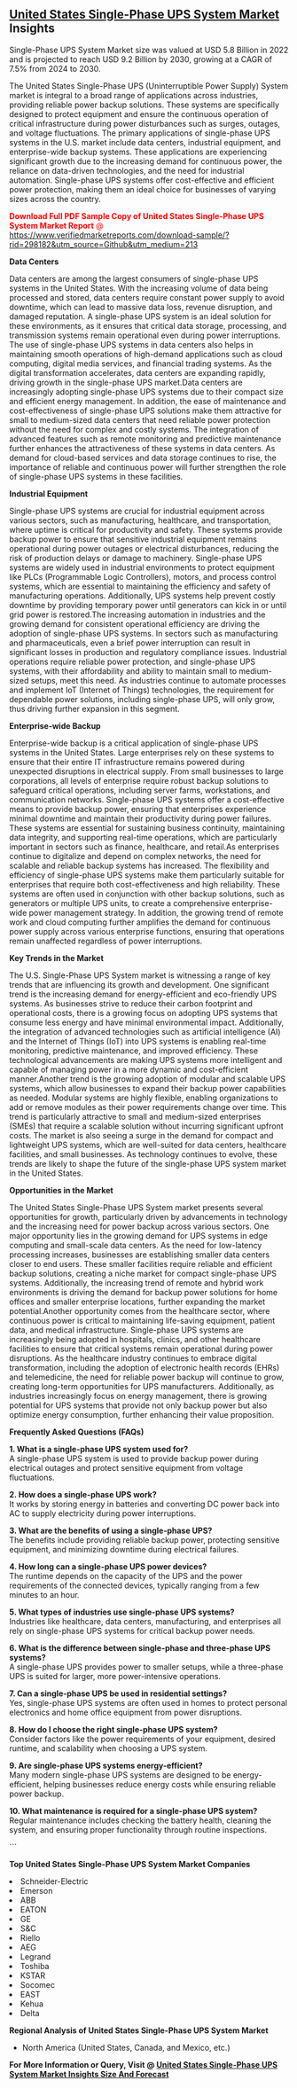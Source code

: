 <h2><a href="https://www.verifiedmarketreports.com/download-sample/?rid=298182&amp;utm_source=Github&amp;utm_medium=213" target="_blank">United States Single-Phase UPS System Market</a> Insights</h2><p>Single-Phase UPS System Market size was valued at USD 5.8 Billion in 2022 and is projected to reach USD 9.2 Billion by 2030, growing at a CAGR of 7.5% from 2024 to 2030.</p><p><p>The United States Single-Phase UPS (Uninterruptible Power Supply) System market is integral to a broad range of applications across industries, providing reliable power backup solutions. These systems are specifically designed to protect equipment and ensure the continuous operation of critical infrastructure during power disturbances such as surges, outages, and voltage fluctuations. The primary applications of single-phase UPS systems in the U.S. market include data centers, industrial equipment, and enterprise-wide backup systems. These applications are experiencing significant growth due to the increasing demand for continuous power, the reliance on data-driven technologies, and the need for industrial automation. Single-phase UPS systems offer cost-effective and efficient power protection, making them an ideal choice for businesses of varying sizes across the country.<p><span class=""><span style="color: #ff0000;"><strong>Download Full PDF Sample Copy of United States Single-Phase UPS System Market Report</strong> @ </span><a href="https://www.verifiedmarketreports.com/download-sample/?rid=298182&amp;utm_source=Github&amp;utm_medium=213" target="_blank">https://www.verifiedmarketreports.com/download-sample/?rid=298182&amp;utm_source=Github&amp;utm_medium=213</a></span></p></p><p><strong>Data Centers</strong></p><p>Data centers are among the largest consumers of single-phase UPS systems in the United States. With the increasing volume of data being processed and stored, data centers require constant power supply to avoid downtime, which can lead to massive data loss, revenue disruption, and damaged reputation. A single-phase UPS system is an ideal solution for these environments, as it ensures that critical data storage, processing, and transmission systems remain operational even during power interruptions. The use of single-phase UPS systems in data centers also helps in maintaining smooth operations of high-demand applications such as cloud computing, digital media services, and financial trading systems. As the digital transformation accelerates, data centers are expanding rapidly, driving growth in the single-phase UPS market.Data centers are increasingly adopting single-phase UPS systems due to their compact size and efficient energy management. In addition, the ease of maintenance and cost-effectiveness of single-phase UPS solutions make them attractive for small to medium-sized data centers that need reliable power protection without the need for complex and costly systems. The integration of advanced features such as remote monitoring and predictive maintenance further enhances the attractiveness of these systems in data centers. As demand for cloud-based services and data storage continues to rise, the importance of reliable and continuous power will further strengthen the role of single-phase UPS systems in these facilities.<p><strong>Industrial Equipment</strong></p><p>Single-phase UPS systems are crucial for industrial equipment across various sectors, such as manufacturing, healthcare, and transportation, where uptime is critical for productivity and safety. These systems provide backup power to ensure that sensitive industrial equipment remains operational during power outages or electrical disturbances, reducing the risk of production delays or damage to machinery. Single-phase UPS systems are widely used in industrial environments to protect equipment like PLCs (Programmable Logic Controllers), motors, and process control systems, which are essential to maintaining the efficiency and safety of manufacturing operations. Additionally, UPS systems help prevent costly downtime by providing temporary power until generators can kick in or until grid power is restored.The increasing automation in industries and the growing demand for consistent operational efficiency are driving the adoption of single-phase UPS systems. In sectors such as manufacturing and pharmaceuticals, even a brief power interruption can result in significant losses in production and regulatory compliance issues. Industrial operations require reliable power protection, and single-phase UPS systems, with their affordability and ability to maintain small to medium-sized setups, meet this need. As industries continue to automate processes and implement IoT (Internet of Things) technologies, the requirement for dependable power solutions, including single-phase UPS, will only grow, thus driving further expansion in this segment.<p><strong>Enterprise-wide Backup</strong></p><p>Enterprise-wide backup is a critical application of single-phase UPS systems in the United States. Large enterprises rely on these systems to ensure that their entire IT infrastructure remains powered during unexpected disruptions in electrical supply. From small businesses to large corporations, all levels of enterprise require robust backup solutions to safeguard critical operations, including server farms, workstations, and communication networks. Single-phase UPS systems offer a cost-effective means to provide backup power, ensuring that enterprises experience minimal downtime and maintain their productivity during power failures. These systems are essential for sustaining business continuity, maintaining data integrity, and supporting real-time operations, which are particularly important in sectors such as finance, healthcare, and retail.As enterprises continue to digitalize and depend on complex networks, the need for scalable and reliable backup systems has increased. The flexibility and efficiency of single-phase UPS systems make them particularly suitable for enterprises that require both cost-effectiveness and high reliability. These systems are often used in conjunction with other backup solutions, such as generators or multiple UPS units, to create a comprehensive enterprise-wide power management strategy. In addition, the growing trend of remote work and cloud computing further amplifies the demand for continuous power supply across various enterprise functions, ensuring that operations remain unaffected regardless of power interruptions.<p><strong>Key Trends in the Market</strong></p><p>The U.S. Single-Phase UPS System market is witnessing a range of key trends that are influencing its growth and development. One significant trend is the increasing demand for energy-efficient and eco-friendly UPS systems. As businesses strive to reduce their carbon footprint and operational costs, there is a growing focus on adopting UPS systems that consume less energy and have minimal environmental impact. Additionally, the integration of advanced technologies such as artificial intelligence (AI) and the Internet of Things (IoT) into UPS systems is enabling real-time monitoring, predictive maintenance, and improved efficiency. These technological advancements are making UPS systems more intelligent and capable of managing power in a more dynamic and cost-efficient manner.Another trend is the growing adoption of modular and scalable UPS systems, which allow businesses to expand their backup power capabilities as needed. Modular systems are highly flexible, enabling organizations to add or remove modules as their power requirements change over time. This trend is particularly attractive to small and medium-sized enterprises (SMEs) that require a scalable solution without incurring significant upfront costs. The market is also seeing a surge in the demand for compact and lightweight UPS systems, which are well-suited for data centers, healthcare facilities, and small businesses. As technology continues to evolve, these trends are likely to shape the future of the single-phase UPS system market in the United States.<p><strong>Opportunities in the Market</strong></p><p>The United States Single-Phase UPS System market presents several opportunities for growth, particularly driven by advancements in technology and the increasing need for power backup across various sectors. One major opportunity lies in the growing demand for UPS systems in edge computing and small-scale data centers. As the need for low-latency processing increases, businesses are establishing smaller data centers closer to end users. These smaller facilities require reliable and efficient backup solutions, creating a niche market for compact single-phase UPS systems. Additionally, the increasing trend of remote and hybrid work environments is driving the demand for backup power solutions for home offices and smaller enterprise locations, further expanding the market potential.Another opportunity comes from the healthcare sector, where continuous power is critical to maintaining life-saving equipment, patient data, and medical infrastructure. Single-phase UPS systems are increasingly being adopted in hospitals, clinics, and other healthcare facilities to ensure that critical systems remain operational during power disruptions. As the healthcare industry continues to embrace digital transformation, including the adoption of electronic health records (EHRs) and telemedicine, the need for reliable power backup will continue to grow, creating long-term opportunities for UPS manufacturers. Additionally, as industries increasingly focus on energy management, there is growing potential for UPS systems that provide not only backup power but also optimize energy consumption, further enhancing their value proposition.<p><strong>Frequently Asked Questions (FAQs)</strong></p><p><strong>1. What is a single-phase UPS system used for?</strong><br>A single-phase UPS system is used to provide backup power during electrical outages and protect sensitive equipment from voltage fluctuations.</p><p><strong>2. How does a single-phase UPS work?</strong><br>It works by storing energy in batteries and converting DC power back into AC to supply electricity during power interruptions.</p><p><strong>3. What are the benefits of using a single-phase UPS?</strong><br>The benefits include providing reliable backup power, protecting sensitive equipment, and minimizing downtime during electrical failures.</p><p><strong>4. How long can a single-phase UPS power devices?</strong><br>The runtime depends on the capacity of the UPS and the power requirements of the connected devices, typically ranging from a few minutes to an hour.</p><p><strong>5. What types of industries use single-phase UPS systems?</strong><br>Industries like healthcare, data centers, manufacturing, and enterprises all rely on single-phase UPS systems for critical backup power needs.</p><p><strong>6. What is the difference between single-phase and three-phase UPS systems?</strong><br>A single-phase UPS provides power to smaller setups, while a three-phase UPS is suited for larger, more power-intensive operations.</p><p><strong>7. Can a single-phase UPS be used in residential settings?</strong><br>Yes, single-phase UPS systems are often used in homes to protect personal electronics and home office equipment from power disruptions.</p><p><strong>8. How do I choose the right single-phase UPS system?</strong><br>Consider factors like the power requirements of your equipment, desired runtime, and scalability when choosing a UPS system.</p><p><strong>9. Are single-phase UPS systems energy-efficient?</strong><br>Many modern single-phase UPS systems are designed to be energy-efficient, helping businesses reduce energy costs while ensuring reliable power backup.</p><p><strong>10. What maintenance is required for a single-phase UPS system?</strong><br>Regular maintenance includes checking the battery health, cleaning the system, and ensuring proper functionality through routine inspections.</p>```</p><p><strong>Top United States Single-Phase UPS System Market Companies</strong></p><div data-test-id=""><p><li>Schneider-Electric</li><li> Emerson</li><li> ABB</li><li> EATON</li><li> GE</li><li> S&C</li><li> Riello</li><li> AEG</li><li> Legrand</li><li> Toshiba</li><li> KSTAR</li><li> Socomec</li><li> EAST</li><li> Kehua</li><li> Delta</li></p><div><strong>Regional Analysis of&nbsp;United States Single-Phase UPS System Market</strong></div><ul><li dir="ltr"><p dir="ltr">North America&nbsp;(United States, Canada, and Mexico, etc.)</p></li></ul><p><strong>For More Information or Query, Visit @&nbsp;</strong><strong><a href="https://www.verifiedmarketreports.com/product/single-phase-ups-system-market/?utm_source=Github&amp;utm_medium=213" target="_blank">United States Single-Phase UPS System Market Insights Size And Forecast</a></strong></p></div>
